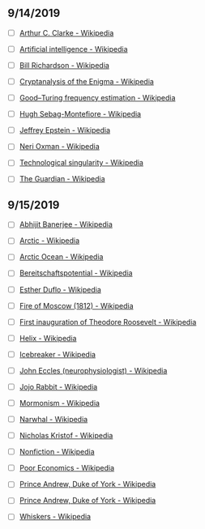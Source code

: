 ## 9/14/2019

- [ ] [Arthur C. Clarke - Wikipedia](https://en.wikipedia.org/wiki/Arthur_C._Clarke)

- [ ] [Artificial intelligence - Wikipedia](https://en.wikipedia.org/wiki/Artificial_intelligence)

- [ ] [Bill Richardson - Wikipedia](https://en.wikipedia.org/wiki/Bill_Richardson)

- [ ] [Cryptanalysis of the Enigma - Wikipedia](https://en.wikipedia.org/wiki/Cryptanalysis_of_the_Enigma)

- [ ] [Good–Turing frequency estimation - Wikipedia](https://en.wikipedia.org/wiki/Good%E2%80%93Turing_frequency_estimation)

- [ ] [Hugh Sebag-Montefiore - Wikipedia](https://en.wikipedia.org/wiki/Hugh_Sebag-Montefiore)

- [ ] [Jeffrey Epstein - Wikipedia](https://en.wikipedia.org/wiki/Jeffrey_Epstein#Virginia_Roberts)

- [ ] [Neri Oxman - Wikipedia](https://en.wikipedia.org/wiki/Neri_Oxman)

- [ ] [Technological singularity - Wikipedia](https://en.wikipedia.org/wiki/Technological_singularity#Intelligence_explosion)

- [ ] [The Guardian - Wikipedia](https://en.wikipedia.org/wiki/The_Guardian)

## 9/15/2019

- [ ] [Abhijit Banerjee - Wikipedia](https://en.wikipedia.org/wiki/Abhijit_Banerjee)

- [ ] [Arctic - Wikipedia](https://en.wikipedia.org/wiki/Arctic)

- [ ] [Arctic Ocean - Wikipedia](https://en.wikipedia.org/wiki/Arctic_Ocean)

- [ ] [Bereitschaftspotential - Wikipedia](https://en.wikipedia.org/wiki/Bereitschaftspotential)

- [ ] [Esther Duflo - Wikipedia](https://en.wikipedia.org/wiki/Esther_Duflo)

- [ ] [Fire of Moscow (1812) - Wikipedia](https://en.wikipedia.org/wiki/Fire_of_Moscow_(1812))

- [ ] [First inauguration of Theodore Roosevelt - Wikipedia](https://en.wikipedia.org/wiki/First_inauguration_of_Theodore_Roosevelt)

- [ ] [Helix - Wikipedia](https://en.wikipedia.org/wiki/Helix)

- [ ] [Icebreaker - Wikipedia](https://en.wikipedia.org/wiki/Icebreaker)

- [ ] [John Eccles (neurophysiologist) - Wikipedia](https://en.wikipedia.org/wiki/John_Eccles_(neurophysiologist))

- [ ] [Jojo Rabbit - Wikipedia](https://en.wikipedia.org/wiki/Jojo_Rabbit)

- [ ] [Mormonism - Wikipedia](https://en.wikipedia.org/wiki/Mormonism)

- [ ] [Narwhal - Wikipedia](https://en.wikipedia.org/wiki/Narwhal)

- [ ] [Nicholas Kristof - Wikipedia](https://en.wikipedia.org/wiki/Nicholas_Kristof)

- [ ] [Nonfiction - Wikipedia](https://en.wikipedia.org/wiki/Nonfiction)

- [ ] [Poor Economics - Wikipedia](https://en.wikipedia.org/wiki/Poor_Economics)

- [ ] [Prince Andrew, Duke of York - Wikipedia](https://en.wikipedia.org/wiki/Prince_Andrew,_Duke_of_York)

- [ ] [Prince Andrew, Duke of York - Wikipedia](https://en.wikipedia.org/wiki/Prince_Andrew,_Duke_of_York)

- [ ] [Whiskers - Wikipedia](https://en.wikipedia.org/wiki/Whiskers)
